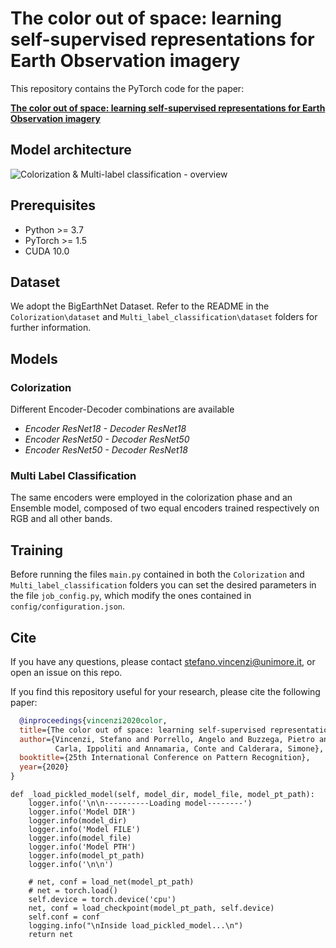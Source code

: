 # The color out of space: learning self-supervised representations for Earth Observation imagery
This repository contains the PyTorch code for the paper:

**<a href="https://arxiv.org/abs/2006.12119">The color out of space: learning self-supervised representations for Earth Observation imagery</a>**  

## Model architecture
![Colorization & Multi-label classification - overview](colorization_framework-1.png)

## Prerequisites
* Python >= 3.7
* PyTorch >= 1.5
* CUDA 10.0

## Dataset
We adopt the BigEarthNet Dataset. Refer to the README in the ``Colorization\dataset`` and ``Multi_label_classification\dataset`` folders for further information.

## Models
### Colorization
Different Encoder-Decoder combinations are available
- *Encoder ResNet18 - Decoder ResNet18*
- *Encoder ResNet50 - Decoder ResNet50*
- *Encoder ResNet50 - Decoder ResNet18*
### Multi Label Classification
The same encoders were employed in the colorization phase and an Ensemble model, composed of two equal encoders trained respectively on RGB and all other bands.

## Training 
Before running the files ``main.py`` contained in both the ``Colorization`` and ``Multi_label_classification`` folders you can set the desired parameters in the file ``job_config.py``, which modify the ones contained in ``config/configuration.json``.

## Cite
If you have any questions, please contact [stefano.vincenzi@unimore.it](mailto:stefano.vincenzi@unimore.it), or open an issue on this repo. 

If you find this repository useful for your research, please cite the following paper:
```bibtex
  @inproceedings{vincenzi2020color,
  title={The color out of space: learning self-supervised representations for Earth Observation imagery},
  author={Vincenzi, Stefano and Porrello, Angelo and Buzzega, Pietro and Cipriano, Marco and Pietro, Fronte and Roberto, Cuccu and 
          Carla, Ippoliti and Annamaria, Conte and Calderara, Simone},
  booktitle={25th International Conference on Pattern Recognition},
  year={2020}
}
```
```
def _load_pickled_model(self, model_dir, model_file, model_pt_path):
    logger.info('\n\n----------Loading model--------')
    logger.info('Model DIR')
    logger.info(model_dir)
    logger.info('Model FILE')
    logger.info(model_file)
    logger.info('Model PTH')
    logger.info(model_pt_path)
    logger.info('\n\n')

    # net, conf = load_net(model_pt_path)
    # net = torch.load()
    self.device = torch.device('cpu')
    net, conf = load_checkpoint(model_pt_path, self.device)
    self.conf = conf
    logging.info("\nInside load_pickled_model...\n")
    return net
 
